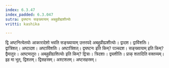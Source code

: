 ```yaml
---
index: 6.3.47
index_padded: 6.3.047
sutra: द्व्यष्टनः सङ्ख्यायाम् अबहुव्रीह्यशीत्योः
vritti: kashika

---
```

द्वि अष्टनित्येतयोः आकारादेशो भवति सङ्ख्यायाम् उत्तरपदे अबहुव्रीह्यशीत्योः। द्वादश। द्वाविंशतिः। द्वात्रिंशत्। अष्टादश। अष्टाविंशतिः। अष्टात्रिंशत्। द्व्यष्टनः इति किम्? पञ्चदश। सङ्ख्यायाम् इति किम्? द्वैमातुरः। आष्टमातुरः। अबहुव्रीह्यशित्योः इति किम्? द्वित्राः। त्रिदशाः। द्व्यशीतिः। प्राक् शतादिति वक्तव्यम्। इह मा भूत्, द्विशतम्। द्विसहस्रम्। अश्टशतम्। अष्टसहस्रम्।